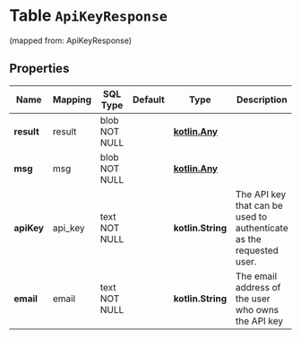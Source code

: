 
# Table `ApiKeyResponse` 
(mapped from: ApiKeyResponse)

## Properties
Name | Mapping | SQL Type | Default | Type | Description | Notes
---- | ------- | -------- | ------- | ---- | ----------- | -----
**result** | result | blob NOT NULL |  | [**kotlin.Any**](.md) |  | 
**msg** | msg | blob NOT NULL |  | [**kotlin.Any**](.md) |  | 
**apiKey** | api_key | text NOT NULL |  | **kotlin.String** | The API key that can be used to authenticate as the requested user.  | 
**email** | email | text NOT NULL |  | **kotlin.String** | The email address of the user who owns the API key  | 






